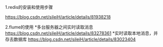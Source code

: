 1.redis的安装和使用步骤

https://blog.csdn.net/sileiH/article/details/81938218

2.flume的使用
  *多台服务器之间实时读取消息
  https://blog.csdn.net/sileiH/article/details/83278361
  *实时读取本地消息，并存去数据库
  https://blog.csdn.net/sileiH/article/details/83023404
